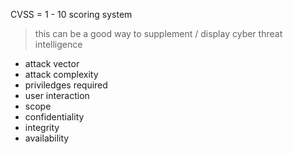 CVSS = 1 - 10 scoring system

> this can be a good way to supplement / display cyber threat intelligence

- attack vector
- attack complexity
- priviledges required
- user interaction 
- scope
- confidentiality
- integrity
- availability 


